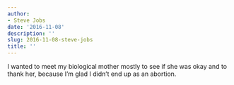 ```yaml
---
author:
- Steve Jobs
date: '2016-11-08'
description: ''
slug: 2016-11-08-steve-jobs
title: ''
---
```

I wanted to meet my biological mother mostly to see if she was okay and to thank her, because I’m glad I didn’t end up as an abortion.



